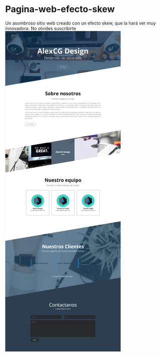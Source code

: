 # Pagina-web-efecto-skew
Un asombroso sitio web creado con un efecto skew, que la hará ver muy innovadora.
No olvides suscribirte
![AlexCG Design](https://github.com/AlexCGDesign/Pagina-web-efecto-skew/blob/master/Pagina%20web%20-%20Skew/Mockup.png)
